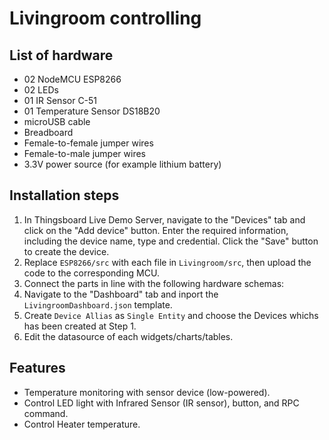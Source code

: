 # Livingroom controlling 

## List of hardware
- 02 NodeMCU ESP8266 
- 02 LEDs
- 01 IR Sensor C-51
- 01 Temperature Sensor DS18B20
- microUSB cable
- Breadboard
- Female-to-female jumper wires
- Female-to-male jumper wires
- 3.3V power source (for example lithium battery)

## Installation steps
1. In Thingsboard Live Demo Server, navigate to the "Devices" tab and click on the "Add device" button. Enter the required information, including the device name, type and credential. Click the "Save" button to create the device.
2. Replace `ESP8266/src` with each file in `Livingroom/src`, then upload the code to the corresponding MCU.
3. Connect the parts in line with the following hardware schemas:
4. Navigate to the "Dashboard" tab and inport the `LivingroomDashboard.json` template.
5. Create `Device Allias` as `Single Entity` and choose the Devices whichs has been created at Step 1.
6. Edit the datasource of each widgets/charts/tables.

## Features
- Temperature monitoring with sensor device (low-powered).
- Control LED light with Infrared Sensor (IR sensor), button, and RPC command.
- Control Heater temperature.
